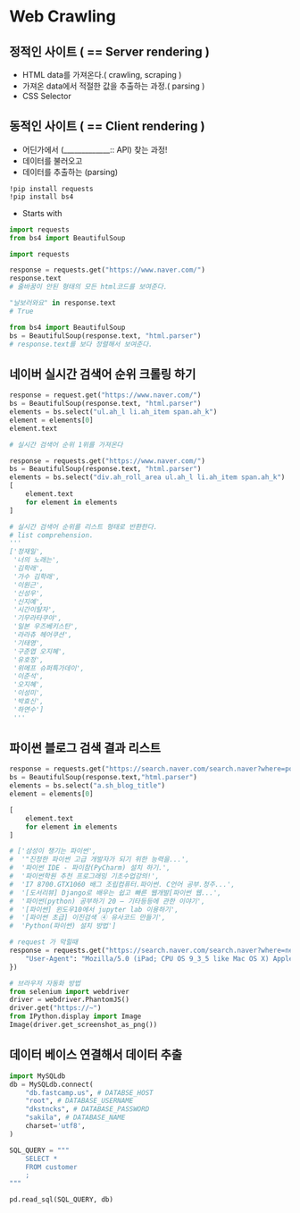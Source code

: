 # Web Crawling

## 정적인 사이트 ( == Server rendering )
* HTML data를 가져온다.( crawling, scraping )
* 가져온 data에서 적절한 값을 추출하는 과정.( parsing )
* CSS Selector

## 동적인 사이트 ( == Client rendering )
* 어딘가에서 (_____________:: API) 찾는 과정!
* 데이터를 불러오고
* 데이터를 추출하는 (parsing)

```
!pip install requests
!pip install bs4
```

* Starts with
```python
import requests
from bs4 import BeautifulSoup

```

```python
import requests

response = requests.get("https://www.naver.com/")
response.text
# 줄바꿈이 안된 형태의 모든 html코드를 보여준다.

"날보러와요" in response.text
# True

from bs4 import BeautifulSoup
bs = BeautifulSoup(response.text, "html.parser")
# response.text를 보다 정렬해서 보여준다.
```


## 네이버 실시간 검색어 순위 크롤링 하기
```python
response = request.get("https://www.naver.com/")
bs = BeautifulSoup(response.text, "html.parser")
elements = bs.select("ul.ah_l li.ah_item span.ah_k")
element = elements[0]
element.text

# 실시간 검색어 순위 1위를 가져온다
```

```python
response = requests.get("https://www.naver.com/") 
bs = BeautifulSoup(response.text, "html.parser")
elements = bs.select("div.ah_roll_area ul.ah_l li.ah_item span.ah_k")
[
    element.text
    for element in elements
]

# 실시간 검색어 순위를 리스트 형태로 반환한다.
# list comprehension.
'''
['정재일',
 '너의 노래는',
 '김학래',
 '가수 김학래',
 '이원근',
 '신성우',
 '신지예',
 '시간이탈자',
 '기무라타쿠야',
 '일본 우즈베키스탄',
 '라라츄 헤어쿠션',
 '기태영',
 '구준엽 오지혜',
 '유호정',
 '위메프 슈퍼특가데이',
 '이준석',
 '오지혜',
 '이성미',
 '박효신',
 '하연수']
 '''
```

## 파이썬 블로그 검색 결과 리스트
```python
response = requests.get("https://search.naver.com/search.naver?where=post&sm=tab_jum&query=%ED%8C%8C%EC%9D%B4%EC%8D%AC")
bs = BeautifulSoup(response.text,"html.parser")
elements = bs.select("a.sh_blog_title")
element = elements[0]

[
    element.text
    for element in elements
]

# ['삼성이 챙기는 파이썬',
#  '"진정한 파이썬 고급 개발자가 되기 위한 능력을...',
#  '파이썬 IDE - 파이참(PyCharm) 설치 하기.',
#  '파이썬학원 추천 프로그래밍 기초수업강의!',
#  'I7 8700.GTX1060 배그 조립컴퓨터.파이썬. C언어 공부.청주...',
#  '[도서리뷰] Django로 배우는 쉽고 빠른 웹개발[파이썬 웹...',
#  '파이썬(python) 공부하기 20 – 기타등등에 관한 이야기',
#  '[파이썬] 윈도우10에서 jupyter lab 이용하기',
#  '[파이썬 초급] 이진검색 ④ 유사코드 만들기',
#  'Python(파이썬) 설치 방법']


```

```python
# request 가 막힐때
response = requests.get("https://search.naver.com/search.naver?where=nexearch&sm=tab_jum&query=2019+%EC%95%84%EC%8B%9C%EC%95%88%EC%BB%B5+%ED%95%9C%EA%B5%AD%EC%B6%95%EA%B5%AC+%EC%9D%BC%EC%A0%95",headers={
    "User-Agent": "Mozilla/5.0 (iPad; CPU OS 9_3_5 like Mac OS X) AppleWebKit/601.1.46 (KHTML, like Gecko) Version/9.0 Mobile/13G36 Safari/601.1"
})
```


```python
# 브라우저 자동화 방법
from selenium import webdriver
driver = webdriver.PhantomJS()
driver.get("https://~")
from IPython.display import Image
Image(driver.get_screenshot_as_png())

```

## 데이터 베이스 연결해서 데이터 추출
```python
import MySQLdb
db = MySQLdb.connect(
    "db.fastcamp.us", # DATABSE_HOST
    "root", # DATABASE_USERNAME
    "dkstncks", # DATABASE_PASSWORD
    "sakila", # DATABASE_NAME
    charset='utf8',
)

SQL_QUERY = """
    SELECT *
    FROM customer
    ;
"""

pd.read_sql(SQL_QUERY, db)

```